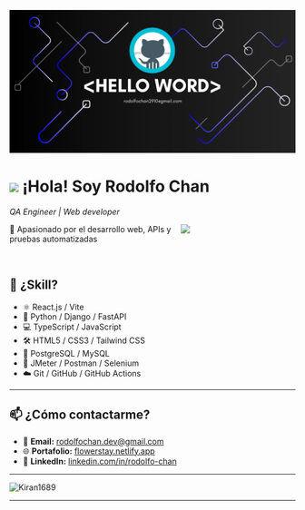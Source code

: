 <!--Banner-->
![Kiran1689 Banner Image](https://github.com/Rodolfo-Chan/Rodolfo-Chan/blob/main/0.png)


<!--Header Name-->
# <img src="https://emojis.slackmojis.com/emojis/images/1531849430/4246/blob-sunglasses.gif?1531849430" width="30"/> ¡Hola! Soy Rodolfo Chan
*QA Engineer | Web developer*
<!--Night Owl image-->
<div>
  <img align="right" width="40%" src="https://owlbertsio-resized.s3.amazonaws.com/Popper.psd.full.png">
</div>
<!--Start Intro-->               
<p align="left">🚀 Apasionado por el desarrollo web, APIs y pruebas automatizadas
 </p>
<br /> 

## 📌 ¿Skill?
- ⚛️ React.js / Vite
- 🐍 Python / Django / FastAPI
- 💻 TypeScript / JavaScript
- 🛠 HTML5 / CSS3 / Tailwind CSS
- 🐘 PostgreSQL / MySQL
- 🧪 JMeter / Postman / Selenium
- ☁️ Git / GitHub / GitHub Actions

---
## 📫 ¿Cómo contactarme?

- 📧 **Email:** rodolfochan.dev@gmail.com  
- 🌐 **Portafolio:** [flowerstay.netlify.app](https://flowerstay.netlify.app)  
- 💼 **LinkedIn:** [linkedin.com/in/rodolfo-chan](https://www.linkedin.com/in/rodolfo-chan)

---
<!--Profile Count Badge-->
<p align="left">
  <img src="https://komarev.com/ghpvc/?username=Kiran1689&label=Profile%20views&color=770677&style=for-the-badge&logo=star" alt="Kiran1689" style="padding-right:20px;" />
</p>

---


  

































































































































